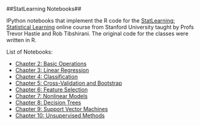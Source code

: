 ##StatLearning Notebooks##

IPython notebooks that implement the R code for the [StatLearning: Statistical Learning](https://class.stanford.edu/courses/HumanitiesScience/StatLearning/Winter2014/about) online course from Stanford University taught by Profs Trevor Hastie and Rob Tibshirani. The original code for the classes were written in R.

List of Notebooks:
* [Chapter 2: Basic Operations](http://nbviewer.ipython.org/github/sujitpal/mlia-examples/blob/master/src/statlearning_notebooks/chapter2.ipynb)
* [Chapter 3: Linear Regression](http://nbviewer.ipython.org/github/sujitpal/mlia-examples/blob/master/src/statlearning_notebooks/chapter3.ipynb)
* [Chapter 4: Classification](http://nbviewer.ipython.org/github/sujitpal/mlia-examples/blob/master/src/statlearning_notebooks/chapter4.ipynb)
* [Chapter 5: Cross-Validation and Bootstrap](http://nbviewer.ipython.org/github/sujitpal/mlia-examples/blob/master/src/statlearning_notebooks/chapter5.ipynb)
* [Chapter 6: Feature Selection](http://nbviewer.ipython.org/github/sujitpal/mlia-examples/blob/master/src/statlearning_notebooks/chapter6.ipynb)
* [Chapter 7: Nonlinear Models](http://nbviewer.ipython.org/github/sujitpal/mlia-examples/blob/master/src/statlearning_notebooks/chapter7.ipynb)
* [Chapter 8: Decision Trees](http://nbviewer.ipython.org/github/sujitpal/mlia-examples/blob/master/src/statlearning_notebooks/chapter8.ipynb)
* [Chapter 9: Support Vector Machines](http://nbviewer.ipython.org/github/sujitpal/mlia-examples/blob/master/src/statlearning_notebooks/chapter9.ipynb)
* [Chapter 10: Unsupervised Methods](http://nbviewer.ipython.org/github/sujitpal/mlia-examples/blob/master/src/statlearning_notebooks/chapter10.ipynb)

